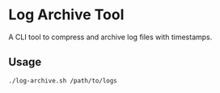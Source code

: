 # Log Archive Tool

A CLI tool to compress and archive log files with timestamps.

## Usage

```bash
./log-archive.sh /path/to/logs
